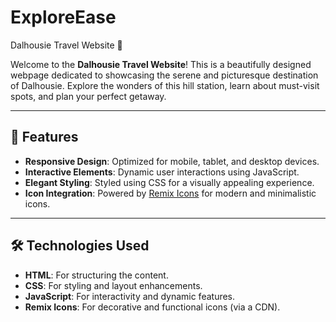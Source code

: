 # ExploreEase

Dalhousie Travel Website 🌄

Welcome to the **Dalhousie Travel Website**! This is a beautifully designed webpage dedicated to showcasing the serene and picturesque destination of Dalhousie. Explore the wonders of this hill station, learn about must-visit spots, and plan your perfect getaway.

---

## 🌟 Features

- **Responsive Design**: Optimized for mobile, tablet, and desktop devices.
- **Interactive Elements**: Dynamic user interactions using JavaScript.
- **Elegant Styling**: Styled using CSS for a visually appealing experience.
- **Icon Integration**: Powered by [Remix Icons](https://remixicon.com) for modern and minimalistic icons.

---

## 🛠️ Technologies Used

- **HTML**: For structuring the content.
- **CSS**: For styling and layout enhancements.
- **JavaScript**: For interactivity and dynamic features.
- **Remix Icons**: For decorative and functional icons (via a CDN).
